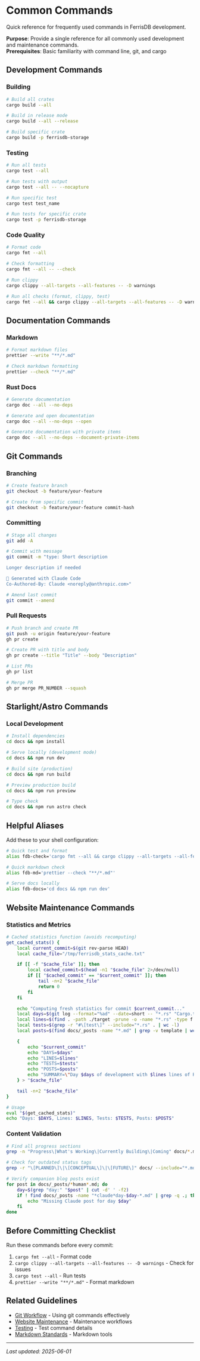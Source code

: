 # Common Commands

Quick reference for frequently used commands in FerrisDB development.

**Purpose**: Provide a single reference for all commonly used development and maintenance commands.  
**Prerequisites**: Basic familiarity with command line, git, and cargo

## Development Commands

### Building

```bash
# Build all crates
cargo build --all

# Build in release mode
cargo build --all --release

# Build specific crate
cargo build -p ferrisdb-storage
```

### Testing

```bash
# Run all tests
cargo test --all

# Run tests with output
cargo test --all -- --nocapture

# Run specific test
cargo test test_name

# Run tests for specific crate
cargo test -p ferrisdb-storage
```

### Code Quality

```bash
# Format code
cargo fmt --all

# Check formatting
cargo fmt --all -- --check

# Run clippy
cargo clippy --all-targets --all-features -- -D warnings

# Run all checks (format, clippy, test)
cargo fmt --all && cargo clippy --all-targets --all-features -- -D warnings && cargo test --all
```

## Documentation Commands

### Markdown

```bash
# Format markdown files
prettier --write "**/*.md"

# Check markdown formatting
prettier --check "**/*.md"

```

### Rust Docs

```bash
# Generate documentation
cargo doc --all --no-deps

# Generate and open documentation
cargo doc --all --no-deps --open

# Generate documentation with private items
cargo doc --all --no-deps --document-private-items
```

## Git Commands

### Branching

```bash
# Create feature branch
git checkout -b feature/your-feature

# Create from specific commit
git checkout -b feature/your-feature commit-hash
```

### Committing

```bash
# Stage all changes
git add -A

# Commit with message
git commit -m "type: Short description

Longer description if needed

🤖 Generated with Claude Code
Co-Authored-By: Claude <noreply@anthropic.com>"

# Amend last commit
git commit --amend
```

### Pull Requests

```bash
# Push branch and create PR
git push -u origin feature/your-feature
gh pr create

# Create PR with title and body
gh pr create --title "Title" --body "Description"

# List PRs
gh pr list

# Merge PR
gh pr merge PR_NUMBER --squash
```

## Starlight/Astro Commands

### Local Development

```bash
# Install dependencies
cd docs && npm install

# Serve locally (development mode)
cd docs && npm run dev

# Build site (production)
cd docs && npm run build

# Preview production build
cd docs && npm run preview

# Type check
cd docs && npm run astro check
```

## Helpful Aliases

Add these to your shell configuration:

```bash
# Quick test and format
alias fdb-check='cargo fmt --all && cargo clippy --all-targets --all-features -- -D warnings && cargo test --all'

# Quick markdown check
alias fdb-md='prettier --check "**/*.md"'

# Serve docs locally
alias fdb-docs='cd docs && npm run dev'
```

## Website Maintenance Commands

### Statistics and Metrics

```bash
# Cached statistics function (avoids recomputing)
get_cached_stats() {
    local current_commit=$(git rev-parse HEAD)
    local cache_file="/tmp/ferrisdb_stats_cache.txt"

    if [[ -f "$cache_file" ]]; then
        local cached_commit=$(head -n1 "$cache_file" 2>/dev/null)
        if [[ "$cached_commit" == "$current_commit" ]]; then
            tail -n+2 "$cache_file"
            return 0
        fi
    fi

    echo "Computing fresh statistics for commit $current_commit..."
    local days=$(git log --format="%ad" --date=short -- "*.rs" "Cargo.toml" | sort | uniq | wc -l)
    local lines=$(find . -path ./target -prune -o -name "*.rs" -type f -print | xargs wc -l | tail -1 | awk '{print $1}')
    local tests=$(grep -r "#\[test\]" --include="*.rs" . | wc -l)
    local posts=$(find docs/_posts -name "*.md" | grep -v template | wc -l)

    {
        echo "$current_commit"
        echo "DAYS=$days"
        echo "LINES=$lines"
        echo "TESTS=$tests"
        echo "POSTS=$posts"
        echo "SUMMARY=\"Day $days of development with $lines lines of Rust code, $tests passing tests, and $posts blog posts\""
    } > "$cache_file"

    tail -n+2 "$cache_file"
}

# Usage
eval "$(get_cached_stats)"
echo "Days: $DAYS, Lines: $LINES, Tests: $TESTS, Posts: $POSTS"
```

### Content Validation

```bash
# Find all progress sections
grep -n "Progress\|What's Working\|Currently Building\|Coming" docs/*.md

# Check for outdated status tags
grep -r "\[PLANNED\]\|\[CONCEPTUAL\]\|\[FUTURE\]" docs/ --include="*.md"

# Verify companion blog posts exist
for post in docs/_posts/*human*.md; do
    day=$(grep "day:" "$post" | cut -d' ' -f2)
    if ! find docs/_posts -name "*claude*day-$day-*.md" | grep -q .; then
        echo "Missing Claude post for day $day"
    fi
done
```

## Before Committing Checklist

Run these commands before every commit:

1. `cargo fmt --all` - Format code
2. `cargo clippy --all-targets --all-features -- -D warnings` - Check for issues
3. `cargo test --all` - Run tests
4. `prettier --write "**/*.md"` - Format markdown

## Related Guidelines

- [Git Workflow](git-workflow.md) - Using git commands effectively
- [Website Maintenance](website-maintenance-simple.md) - Maintenance workflows
- [Testing](testing.md) - Test command details
- [Markdown Standards](../development/markdown-standards.md) - Markdown tools

---
_Last updated: 2025-06-01_
